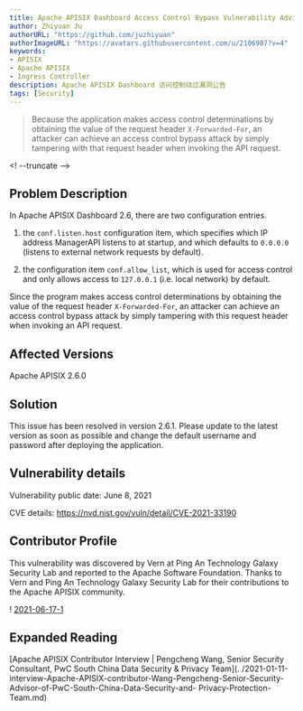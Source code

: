```yaml
---
title: Apache APISIX Dashboard Access Control Bypass Vulnerability Advisory (CVE-2021-33190)
author: Zhiyuan Ju
authorURL: "https://github.com/juzhiyuan"
authorImageURL: "https://avatars.githubusercontent.com/u/2106987?v=4"
keywords:
- APISIX
- Apache APISIX
- Ingress Controller
description: Apache APISIX Dashboard 访问控制绕过漏洞公告
tags: [Security]
---
```


> Because the application makes access control determinations by obtaining the value of the request header `X-Forwarded-For`, an attacker can achieve an access control bypass attack by simply tampering with that request header when invoking the API request.

<! --truncate -->
## Problem Description

In Apache APISIX Dashboard 2.6, there are two configuration entries.

1. the `conf.listen.host` configuration item, which specifies which IP address ManagerAPI listens to at startup, and which defaults to `0.0.0.0` (listens to external network requests by default).

2. the configuration item `conf.allow_list`, which is used for access control and only allows access to `127.0.0.1` (i.e. local network) by default.

Since the program makes access control determinations by obtaining the value of the request header `X-Forwarded-For`, an attacker can achieve an access control bypass attack by simply tampering with this request header when invoking an API request.

## Affected Versions

Apache APISIX 2.6.0

## Solution

This issue has been resolved in version 2.6.1. Please update to the latest version as soon as possible and change the default username and password after deploying the application.

## Vulnerability details

Vulnerability public date: June 8, 2021

CVE details: https://nvd.nist.gov/vuln/detail/CVE-2021-33190

## Contributor Profile

This vulnerability was discovered by Vern at Ping An Technology Galaxy Security Lab and reported to the Apache Software Foundation. Thanks to Vern and Ping An Technology Galaxy Security Lab for their contributions to the Apache APISIX community.

! [2021-06-17-1](/img/blog_img/2021-06-17-1.jpeg)

## Expanded Reading

[Apache APISIX Contributor Interview | Pengcheng Wang, Senior Security Consultant, PwC South China Data Security & Privacy Team](. /2021-01-11-interview-Apache-APISIX-contributor-Wang-Pengcheng-Senior-Security-Advisor-of-PwC-South-China-Data-Security-and- Privacy-Protection-Team.md)
